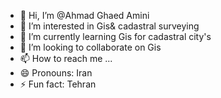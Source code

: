 - 👋 Hi, I’m @Ahmad Ghaed Amini
- 👀 I’m interested in Gis& cadastral surveying 
- 🌱 I’m currently learning Gis for cadastral city's 
- 💞️ I’m looking to collaborate on Gis
- 📫 How to reach me ...
- 😄 Pronouns: Iran
- ⚡ Fun fact: Tehran 

<!---
Ahmadssaa2024/Ahmadssaa2024 is a ✨ special ✨ repository because its `README.md` (this file) appears on your GitHub 
